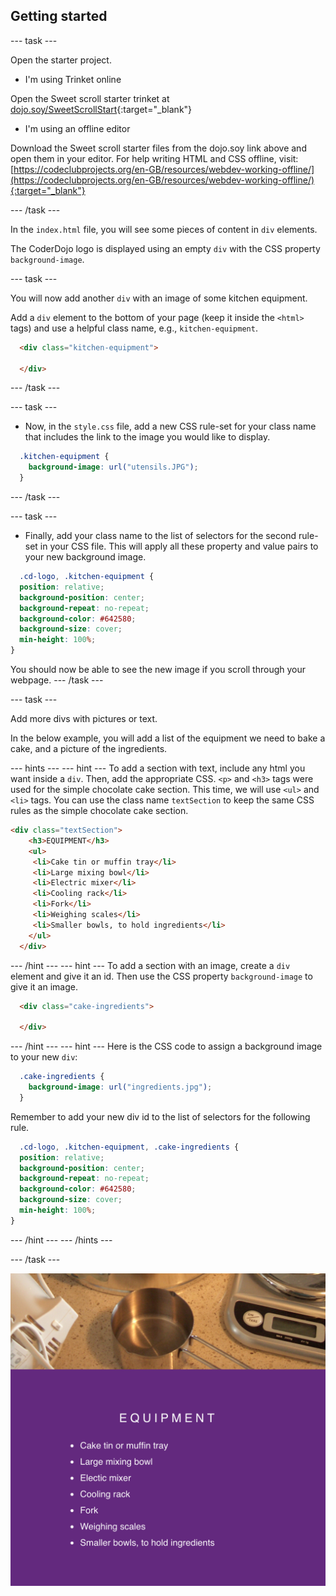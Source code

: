 ## Getting started

--- task ---

Open the starter project.

+ I'm using Trinket online

Open the Sweet scroll starter trinket at [dojo.soy/SweetScrollStart](http://dojo.soy/SweetScrollStart){:target="_blank"}

+ I'm using an offline editor

Download the Sweet scroll starter files from the dojo.soy link above and open them in your editor. For help writing HTML and CSS offline, visit: [https://codeclubprojects.org/en-GB/resources/webdev-working-offline/](https://codeclubprojects.org/en-GB/resources/webdev-working-offline/){:target="_blank"}

--- /task ---

In the `index.html` file, you will see some pieces of content in `div` elements. 

The CoderDojo logo is displayed using an empty `div` with the CSS property ```background-image```.

--- task ---

You will now add another `div` with an image of some kitchen equipment.

Add a ```div``` element to the bottom of your page (keep it inside the ```<html>``` tags) and use a helpful class name, e.g., ```kitchen-equipment```.

```html
  <div class="kitchen-equipment">

  </div>
  ```

--- /task ---

--- task ---

+ Now, in the ```style.css``` file, add a new CSS rule-set for your class name that includes the link to the image you would like to display.
```css
  .kitchen-equipment {
    background-image: url("utensils.JPG");
  }
```
--- /task ---

--- task ---

+ Finally, add your class name to the list of selectors for the second rule-set in your CSS file. This will apply all these property and value pairs to your new background image.
```css
  .cd-logo, .kitchen-equipment {
  position: relative;
  background-position: center;
  background-repeat: no-repeat;
  background-color: #642580;
  background-size: cover;
  min-height: 100%;
}
```

You should now be able to see the new image if you scroll through your webpage.
--- /task ---

--- task ---

Add more divs with pictures or text. 

In the below example, you will add a list of the equipment we need to bake a cake, and a picture of the ingredients.

--- hints ---
--- hint ---
To add a section with text, include any html you want inside a `div`. Then, add the appropriate CSS. `<p>` and `<h3>` tags were used for the simple chocolate cake section. This time, we will use `<ul>` and `<li>` tags. You can use the class name `textSection` to keep the same CSS rules as the simple chocolate cake section.

```html
<div class="textSection">
    <h3>EQUIPMENT</h3>
    <ul>
     <li>Cake tin or muffin tray</li>
     <li>Large mixing bowl</li>
     <li>Electric mixer</li>
     <li>Cooling rack</li>
     <li>Fork</li>
     <li>Weighing scales</li>
     <li>Smaller bowls, to hold ingredients</li>
    </ul>
  </div>
```
--- /hint ---
--- hint ---
To add a section with an image, create a `div` element and give it an id. Then use the CSS property `background-image` to give it an image.

```html
  <div class="cake-ingredients">

  </div>
  ```
--- /hint ---
--- hint ---
Here is the CSS code to assign a background image to your new `div`:

```css
  .cake-ingredients {
    background-image: url("ingredients.jpg");
  }
```

Remember to add your new div id to the list of selectors for the following rule.

```css
  .cd-logo, .kitchen-equipment, .cake-ingredients {
  position: relative;
  background-position: center;
  background-repeat: no-repeat;
  background-color: #642580;
  background-size: cover;
  min-height: 100%;
}
```
--- /hint ---
--- /hints ---

--- /task ---

![Image of project after current step](images/AfterStep2.png)
